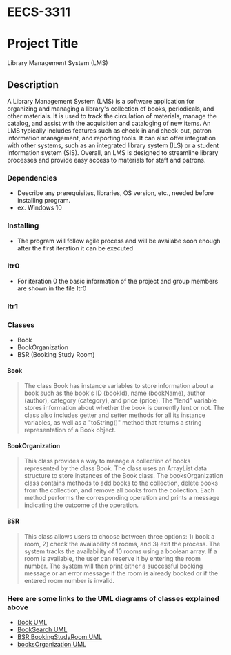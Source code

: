 # EECS-3311
# Project Title

Library Management System (LMS) 

## Description

A Library Management System (LMS) is a software application for organizing and managing a library's collection of books, periodicals, and other materials. It is used to track the circulation of materials, manage the catalog, and assist with the acquisition and cataloging of new items. An LMS typically includes features such as check-in and check-out, patron information management, and reporting tools. It can also offer integration with other systems, such as an integrated library system (ILS) or a student information system (SIS). Overall, an LMS is designed to streamline library processes and provide easy access to materials for staff and patrons.

### Dependencies

* Describe any prerequisites, libraries, OS version, etc., needed before installing program.
* ex. Windows 10

### Installing

* The program will follow agile process and will be availabe soon enough after the first iteration it can be executed


### Itr0
* For iteration 0 the basic information of the project and group members are shown in the file Itr0 

### Itr1
### Classes
* Book
* BookOrganization
* BSR (Booking Study Room)

#### Book
> The class Book has instance variables to store information about a book such as the book's ID (bookId), name (bookName), author (author), category (category), and price (price). The "lend" variable stores information about whether the book is currently lent or not. The class also includes getter and setter methods for all its instance variables, as well as a "toString()" method that returns a string representation of a Book object.

#### BookOrganization
> This class provides a way to manage a collection of books represented by the class Book. The class uses an ArrayList data structure to store instances of the Book class. The booksOrganization class contains methods to add books to the collection, delete books from the collection, and remove all books from the collection. Each method performs the corresponding operation and prints a message indicating the outcome of the operation.

#### BSR
> This class allows users to choose between three options: 1) book a room, 2) check the availability of rooms, and 3) exit the process. The system tracks the availability of 10 rooms using a boolean array. If a room is available, the user can reserve it by entering the room number. The system will then print either a successful booking message or an error message if the room is already booked or if the entered room number is invalid.

### Here are some links to the UML diagrams of classes explained above
* [Book UML](https://drive.google.com/file/d/1Ie8lqg8Q2PyZ7Nskxg1GUPvKBxuqIadu/view?usp=share_link)
* [BookSearch UML](https://drive.google.com/file/d/1_ZHp9gKoaUj5gTr57Ji5wvugpJNGnEnF/view?usp=share_link)
* [BSR BookingStudyRoom UML](https://1drv.ms/u/s!ApjPTpRjtQF0ylcAVZ-gUwvYQdby?e=PsaRgV)
* [booksOrganization UML](https://drive.google.com/file/d/1UyWOcrv5Uz0oB5oZYCP1FU3hzafjCo0e/view?usp=sharing)



